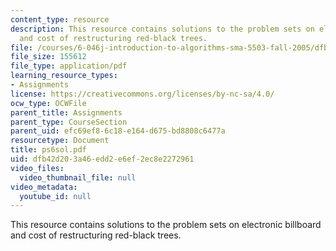 ```yaml
---
content_type: resource
description: This resource contains solutions to the problem sets on electronic billboard
  and cost of restructuring red-black trees.
file: /courses/6-046j-introduction-to-algorithms-sma-5503-fall-2005/dfb42d203a46edd2e6ef2ec8e2272961_ps6sol.pdf
file_size: 155612
file_type: application/pdf
learning_resource_types:
- Assignments
license: https://creativecommons.org/licenses/by-nc-sa/4.0/
ocw_type: OCWFile
parent_title: Assignments
parent_type: CourseSection
parent_uid: efc69ef8-6c18-e164-d675-bd8808c6477a
resourcetype: Document
title: ps6sol.pdf
uid: dfb42d20-3a46-edd2-e6ef-2ec8e2272961
video_files:
  video_thumbnail_file: null
video_metadata:
  youtube_id: null
---
```

This resource contains solutions to the problem sets on electronic billboard and cost of restructuring red-black trees.